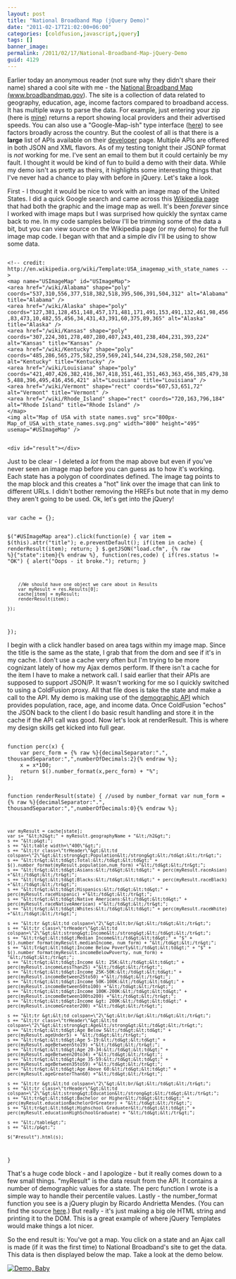 ```yaml
---
layout: post
title: "National Broadband Map (jQuery Demo)"
date: "2011-02-17T21:02:00+06:00"
categories: [coldfusion,javascript,jquery]
tags: []
banner_image: 
permalink: /2011/02/17/National-Broadband-Map-jQuery-Demo
guid: 4129
---
```


Earlier today an anonymous reader (not sure why they didn't share their name) shared a cool site with me - the <a href="http://www.broadbandmap.gov/">National Broadband Map (www.broadbandmap.gov)</a>. The site is a collection of data related to geography, education, age, income factors compared to broadband access. It has multiple ways to parse the data. For example, just entering your zip (here is <a href="http://www.broadbandmap.gov/internet-service-providers/70508/lat=30.1471824/long=-92.033638/">mine</a>) returns a report showing local providers and their advertised speeds. You can also use a "Google-Map-ish" type interface (<a href="http://www.broadbandmap.gov/technology">here</a>) to see factors broadly across the country. But the coolest of all is that there is a <b>large</b> list of APIs available on their <a href="http://www.broadbandmap.gov/developer">developer</a> page. Multiple APIs are offered in both JSON and XML flavors. As of my testing tonight their JSONP format is <i>not</i> working for me. I've sent an email to them but it could certainly be my fault. I thought it would be kind of fun to build a demo with their data. While my demo isn't as pretty as theirs, it highlights some interesting things that I've never had a chance to play with before in jQuery. Let's take a look.

<p>
<!--more-->
<p>

First - I thought it would be nice to work with an image map of the United States. I did a quick Google search and came across this <a href="http://en.wikipedia.org/wiki/Template:USA_imagemap_with_state_names">Wikipedia page</a> that had both the graphic and the image map as well. It's been <i>forever</i> since I worked with image maps but I was surprised how quickly the syntax came back to me. In my code samples below I'll be trimming some of the data a bit, but you can view source on the Wikipedia page (or my demo) for the full image map code. I began with that and a simple div I'll be using to show some data.

<p>

<code>
&lt;!-- credit: http://en.wikipedia.org/wiki/Template:USA_imagemap_with_state_names --&gt;
&lt;map name="USImageMap" id="USImageMap"&gt; 
&lt;area href="/wiki/Alabama" shape="poly" coords="537,310,556,377,518,382,518,395,506,391,504,312" alt="Alabama" title="Alabama" /&gt; 
&lt;area href="/wiki/Alaska" shape="poly" coords="127,381,128,451,148,457,171,481,171,491,153,491,132,461,98,456,83,473,10,482,55,456,34,431,43,391,60,375,89,365" alt="Alaska" title="Alaska" /&gt; 
&lt;area href="/wiki/Kansas" shape="poly" coords="307,224,301,278,407,280,407,243,401,238,404,231,393,224" alt="Kansas" title="Kansas" /&gt; 
&lt;area href="/wiki/Kentucky" shape="poly" coords="485,286,565,275,582,259,569,241,544,234,528,258,502,261" alt="Kentucky" title="Kentucky" /&gt; 
&lt;area href="/wiki/Louisiana" shape="poly" coords="421,407,426,382,416,367,418,351,461,351,463,363,456,385,479,385,488,396,495,416,456,421" alt="Louisiana" title="Louisiana" /&gt; 
&lt;area href="/wiki/Vermont" shape="rect" coords="607,53,651,72" alt="Vermont" title="Vermont" /&gt; 
&lt;area href="/wiki/Rhode_Island" shape="rect" coords="720,163,796,184" alt="Rhode Island" title="Rhode Island" /&gt;
&lt;/map&gt;
&lt;img alt="Map of USA with state names.svg" src="800px-Map_of_USA_with_state_names.svg.png" width="800" height="495" usemap="#USImageMap" /&gt; 

&lt;div id="result"&gt;&lt;/div&gt;
</code>

<p>

Just to be clear - I deleted a <i>lot</i> from the map above but even if you've never seen an image map before you can guess as to how it's working. Each state has a polygon of coordinates defined. The image tag points to the map block and this creates a "hot" link over the image that can link to different URLs. I didn't bother removing the HREFs but note that in my demo they aren't going to be used. Ok, let's get into the jQuery!

<p>

<code>
var cache = {};

$("#USImageMap area").click(function(e) {
	var item = $(this).attr("title");
	e.preventDefault();
	if(item in cache) {
		renderResult(item);
		return;
	}
	$.getJSON("load.cfm", {% raw %}{"state":item}{% endraw %}, function(res,code) {
		if(res.status != "OK") {
			alert("Oops - it broke.");
			return;
		}
			
		//We should have one object we care about in Results
		var myResult = res.Results[0];
		cache[item] = myResult;
		renderResult(item);
			
	});
});
</code>

<p>

I begin with a click handler based on area tags within my image map. Since the title is the same as the state, I grab that from the dom and see if it's in my cache. I don't use a cache very often but I'm trying to be more cognizant lately of how my Ajax demos perform. If there isn't a cache for the item I have to make a network call. I said earlier that their APIs are supposed to support JSON/P. It wasn't working for me so I quickly switched to using a ColdFusion proxy. All that file does is take the state and make a call to the API. My demo is making use of the <a href="http://www.broadbandmap.gov/developer/api/demographics-api-by-geography-type-and-geography-name">demographic API</a> which provides population, race, age, and income data. Once ColdFusion "echos" the JSON back to the client  I do basic result handling and store it in the cache if the API call was good. Now let's look at renderResult. This is where my design skills get kicked into full gear.

<p>

<code>
function perc(x) {
	var perc_form = {% raw %}{decimalSeparator:".", thousandSeparator:",",numberOfDecimals:2}{% endraw %};
	x = x*100;
	return $().number_format(x,perc_form) + "%";
};

function renderResult(state) {
	//used by number_format
	var num_form = {% raw %}{decimalSeparator:".", thousandSeparator:",",numberOfDecimals:0}{% endraw %};

	var myResult = cache[state];
	var s= "&lt;h2&gt;" + myResult.geographyName + "&lt;/h2&gt;";
	s += "&lt;p&gt;";
	s += "&lt;table width=\"400\"&gt;";
	s += "&lt;tr class=\"trHeader\"&gt;&lt;td colspan=\"2\"&gt;&lt;strong&gt;Population&lt;/strong&gt;&lt;/td&gt;&lt;/tr&gt;";
	s += "&lt;tr&gt;&lt;td&gt;Total:&lt;/td&gt;&lt;td&gt;" + $().number_format(myResult.population,num_form) +"&lt;/td&gt;&lt;/tr&gt;";
	s += "&lt;tr&gt;&lt;td&gt;Asians:&lt;/td&gt;&lt;td&gt;" + perc(myResult.raceAsian) +"&lt;/td&gt;&lt;/tr&gt;";
	s += "&lt;tr&gt;&lt;td&gt;Blacks:&lt;/td&gt;&lt;td&gt;" + perc(myResult.raceBlack) +"&lt;/td&gt;&lt;/tr&gt;";
	s += "&lt;tr&gt;&lt;td&gt;Hispanics:&lt;/td&gt;&lt;td&gt;" + perc(myResult.raceHispanic) +"&lt;/td&gt;&lt;/tr&gt;";
	s += "&lt;tr&gt;&lt;td&gt;Native Americans:&lt;/td&gt;&lt;td&gt;" + perc(myResult.raceNativeAmerican) +"&lt;/td&gt;&lt;/tr&gt;";
	s += "&lt;tr&gt;&lt;td&gt;Whites:&lt;/td&gt;&lt;td&gt;" + perc(myResult.raceWhite) +"&lt;/td&gt;&lt;/tr&gt;";
		
	s += "&lt;tr &gt;&lt;td colspan=\"2\"&gt;&lt;br/&gt;&lt;/td&gt;&lt;/tr&gt;";
	s += "&lt;tr class=\"trHeader\"&gt;&lt;td colspan=\"2\"&gt;&lt;strong&gt;Income&lt;/strong&gt;&lt;/td&gt;&lt;/tr&gt;";
	s += "&lt;tr&gt;&lt;td&gt;Median Income&lt;/td&gt;&lt;td&gt;" + "$" + $().number_format(myResult.medianIncome, num_form) + "&lt;/td&gt;&lt;/tr&gt;";
	s += "&lt;tr&gt;&lt;td&gt;Income Below Poverty&lt;/td&gt;&lt;td&gt;" + "$" + $().number_format(myResult.incomeBelowPoverty, num_form) + "&lt;/td&gt;&lt;/tr&gt;";
	s += "&lt;tr&gt;&lt;td&gt;Income &lt; 25K:&lt;/td&gt;&lt;td&gt;" + perc(myResult.incomeLessThan25) +"&lt;/td&gt;&lt;/tr&gt;";
	s += "&lt;tr&gt;&lt;td&gt;Income 25K-50K:&lt;/td&gt;&lt;td&gt;" + perc(myResult.incomeBetween25to50) +"&lt;/td&gt;&lt;/tr&gt;";
	s += "&lt;tr&gt;&lt;td&gt;Income 50K-100K:&lt;/td&gt;&lt;td&gt;" + perc(myResult.incomeBetween50to100) +"&lt;/td&gt;&lt;/tr&gt;";
	s += "&lt;tr&gt;&lt;td&gt;Income 100K-200K:&lt;/td&gt;&lt;td&gt;" + perc(myResult.incomeBetween100to200) +"&lt;/td&gt;&lt;/tr&gt;";
	s += "&lt;tr&gt;&lt;td&gt;Income &gt; 200K:&lt;/td&gt;&lt;td&gt;" + perc(myResult.incomeGreater200) +"&lt;/td&gt;&lt;/tr&gt;";

	s += "&lt;tr &gt;&lt;td colspan=\"2\"&gt;&lt;br/&gt;&lt;/td&gt;&lt;/tr&gt;";
	s += "&lt;tr class=\"trHeader\"&gt;&lt;td colspan=\"2\"&gt;&lt;strong&gt;Age&lt;/strong&gt;&lt;/td&gt;&lt;/tr&gt;";
	s += "&lt;tr&gt;&lt;td&gt;Age Below 5&lt;/td&gt;&lt;td&gt;" + perc(myResult.ageUnder5) + "&lt;/td&gt;&lt;/tr&gt;";
	s += "&lt;tr&gt;&lt;td&gt;Age 5-19:&lt;/td&gt;&lt;td&gt;" + perc(myResult.ageBetween5to19) +"&lt;/td&gt;&lt;/tr&gt;";
	s += "&lt;tr&gt;&lt;td&gt;Age 20-34:&lt;/td&gt;&lt;td&gt;" + perc(myResult.ageBetween20to34) +"&lt;/td&gt;&lt;/tr&gt;";
	s += "&lt;tr&gt;&lt;td&gt;Age 35-59:&lt;/td&gt;&lt;td&gt;" + perc(myResult.ageBetween35to59) +"&lt;/td&gt;&lt;/tr&gt;";
	s += "&lt;tr&gt;&lt;td&gt;Age Above 60:&lt;/td&gt;&lt;td&gt;" + perc(myResult.ageGreaterThan60) +"&lt;/td&gt;&lt;/tr&gt;";

	s += "&lt;tr &gt;&lt;td colspan=\"2\"&gt;&lt;br/&gt;&lt;/td&gt;&lt;/tr&gt;";
	s += "&lt;tr class=\"trHeader\"&gt;&lt;td colspan=\"2\"&gt;&lt;strong&gt;Education&lt;/strong&gt;&lt;/td&gt;&lt;/tr&gt;";
	s += "&lt;tr&gt;&lt;td&gt;Bachelor or Higher&lt;/td&gt;&lt;td&gt;" + perc(myResult.educationBachelorOrGreater) + "&lt;/td&gt;&lt;/tr&gt;";
	s += "&lt;tr&gt;&lt;td&gt;Highschool Graduater&lt;/td&gt;&lt;td&gt;" + perc(myResult.educationHighSchoolGraduate) + "&lt;/td&gt;&lt;/tr&gt;";

	s += "&lt;/table&gt;";
	s += "&lt;/p&gt;";
		
	$("#result").html(s);

}
</code>

<p>

That's a huge code block - and I apologize - but it really comes down to a few small things. "myResult" is the data result from the API. It contains a number of demographic values for a state. The perc function I wrote is a simple way to handle their percentile values. Lastly - the number_format function you see is a jQuery plugin by Ricardo Andrietta Mendes. (You can find the source <a href="http://plugins.jquery.com/files/jquery.number_format.js_1.txt">here</a>.) But really - it's just making a big ole HTML string and printing it to the DOM. This is a great example of where jQuery Templates would make things a lot nicer.

<p>

So the end result is: You've got a map. You click on a state and an Ajax call is made (if it was the first time) to National Broadband's site to get the data. This data is then displayed below the map. Take a look at the demo below.

<p>

<a href="http://www.raymondcamden.com/demos/feb172011/test.html"><img src="https://static.raymondcamden.com/images/cfjedi/icon_128.png" title="Demo, Baby" border="0"></a>